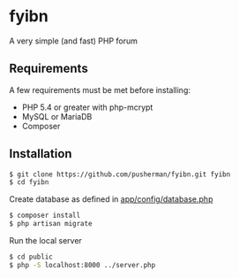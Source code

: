 fyibn
=========
A very simple (and fast) PHP forum

Requirements
-----------

A few requirements must be met before installing:

* PHP 5.4 or greater with php-mcrypt
* MySQL or MariaDB
* Composer

Installation
--------------

```sh
$ git clone https://github.com/pusherman/fyibn.git fyibn
$ cd fyibn
```

Create database as defined in [app/config/database.php](app/config/database.php)

```sh
$ composer install
$ php artisan migrate
```

Run the local server
```sh
$ cd public
$ php -S localhost:8000 ../server.php
```
